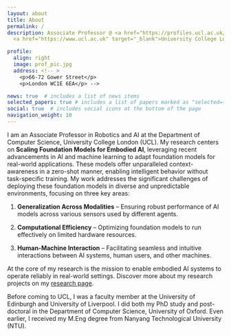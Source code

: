 ```yaml
---
layout: about
title: About
permalink: /
description: Associate Professor @ <a href="https://profiles.ucl.ac.uk/97533-chris-xiaoxuan-lu" target="_blank">Department of Computer Science</a>, 
  <a href="https://www.ucl.ac.uk" target="_blank">University College London</a> 

profile:
  align: right
  image: prof_pic.jpg
  address: <!-- >
    <p>66-72 Gower Street</p>
    <p>London WC1E 6EA</p> -->

news: true  # includes a list of news items
selected_papers: true # includes a list of papers marked as "selected={true}"
social: true  # includes social icons at the bottom of the page
navigation_weight: 10
---
```


I am an Associate Professor in Robotics and AI at the Department of Computer Science, University College London (UCL). My research centers on **Scaling Foundation Models for Embodied AI**, leveraging recent advancements in AI and machine learning to adapt foundation models for real-world applications. These models offer unparalleled context-awareness in a zero-shot manner, enabling intelligent behavior without task-specific training. My work addresses the significant challenges of deploying these foundation models in diverse and unpredictable environments, focusing on three key areas:

1. **Generalization Across Modalities** – Ensuring robust performance of AI models across various sensors used by different agents.

2. **Computational Efficiency** – Optimizing foundation models to run effectively on limited hardware resources.

3. **Human-Machine Interaction** – Facilitating seamless and intuitive interactions between AI systems, human users, and other machines.

At the core of my research is the mission to enable embodied AI systems to operate reliably in real-world settings. Discover more about my research projects on my [research page](https://christopherlu.github.io/research/).

Before coming to UCL, I was a faculty member at the University of Edinburgh and University of Liverpool. I did both my PhD study and post-doctoral in the Department of Computer Science, University of Oxford. Even earlier, I received my M.Eng degree from Nanyang Technological University (NTU). 

